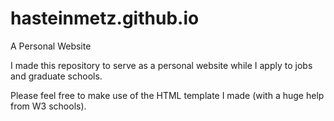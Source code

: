 # hasteinmetz.github.io
A Personal Website

I made this repository to serve as a personal website while I apply to jobs and graduate schools.

Please feel free to make use of the HTML template I made (with a huge help from W3 schools).
